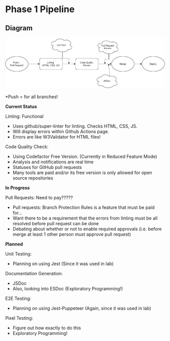 # Phase 1 Pipeline

## Diagram

![phase1diagram](https://github.com/cse110-fa21-group21/cse110-fa21-group21/blob/main/admin/cipipeline/phase1.drawio.png)

*Push = for all branches!

**Current Status**


Linting:  Functional
* Uses github/super-linter for linting. Checks HTML, CSS, JS. 
* Will display errors within Github Actions page.
* Errors are like W3Validator for HTML files!

Code Quality Check:
* Using Codefactor Free Version. (Currently in Reduced Feature Mode)
* Analysis and notifications are real time
* Statuses for GitHub pull requests
* Many tools are paid and/or its free version is only allowed for open source repositories

**In Progress**


Pull Requests:  Need to pay?????
* Pull requests: Branch Protection Rules is a feature that must be paid for...
* Want there to be a requirement that the errors from linting must be all resolved before pull request can be done
* Debating about whether or not to enable required approvals (i.e. before merge at least 1 other person must approve pull request)


**Planned**


Unit Testing:
* Planning on using Jest (Since it was used in lab)

Documentation Generation:
* JSDoc
* Also, looking into ESDoc (Exploratory Programming!)

E2E Testing:
* Planning on using Jest-Puppeteer (Again, since it was used in lab)

Pixel Testing:
* Figure out how exactly to do this
* Exploratory Programming!
